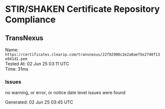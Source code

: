 # STIR/SHAKEN Certificate Repository Compliance

## TransNexus

Name: `https://certificates.clearip.com/transnexus/22f82900c2e2a8aef5e2740f13e841d1.pem`\
Tested At: 02 Jun 25 03:11 UTC\
Time: 31ms

### Issues

no warning, or error, or notice date level issues were found

Generated: 02 Jun 25 03:45 UTC